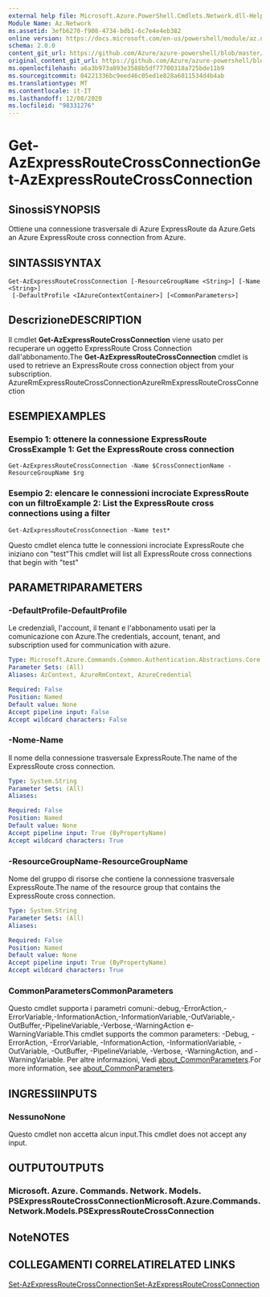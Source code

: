 ```yaml
---
external help file: Microsoft.Azure.PowerShell.Cmdlets.Network.dll-Help.xml
Module Name: Az.Network
ms.assetid: 3efb6270-f908-4734-bdb1-6c7e4e4eb382
online version: https://docs.microsoft.com/en-us/powershell/module/az.network/get-azexpressroutecrossconnection
schema: 2.0.0
content_git_url: https://github.com/Azure/azure-powershell/blob/master/src/Network/Network/help/Get-AzExpressRouteCrossConnection.md
original_content_git_url: https://github.com/Azure/azure-powershell/blob/master/src/Network/Network/help/Get-AzExpressRouteCrossConnection.md
ms.openlocfilehash: a6a3b973a893e3588b5df77700318a725bde11b9
ms.sourcegitcommit: 04221336bc9eed46c05ed1e828a6811534d4b4ab
ms.translationtype: MT
ms.contentlocale: it-IT
ms.lasthandoff: 12/08/2020
ms.locfileid: "98331276"
---
```

# <span data-ttu-id="49615-101">Get-AzExpressRouteCrossConnection</span><span class="sxs-lookup"><span data-stu-id="49615-101">Get-AzExpressRouteCrossConnection</span></span>

## <span data-ttu-id="49615-102">Sinossi</span><span class="sxs-lookup"><span data-stu-id="49615-102">SYNOPSIS</span></span>
<span data-ttu-id="49615-103">Ottiene una connessione trasversale di Azure ExpressRoute da Azure.</span><span class="sxs-lookup"><span data-stu-id="49615-103">Gets an Azure ExpressRoute cross connection from Azure.</span></span>

## <span data-ttu-id="49615-104">SINTASSI</span><span class="sxs-lookup"><span data-stu-id="49615-104">SYNTAX</span></span>

```
Get-AzExpressRouteCrossConnection [-ResourceGroupName <String>] [-Name <String>]
 [-DefaultProfile <IAzureContextContainer>] [<CommonParameters>]
```

## <span data-ttu-id="49615-105">Descrizione</span><span class="sxs-lookup"><span data-stu-id="49615-105">DESCRIPTION</span></span>
<span data-ttu-id="49615-106">Il cmdlet **Get-AzExpressRouteCrossConnection** viene usato per recuperare un oggetto ExpressRoute Cross Connection dall'abbonamento.</span><span class="sxs-lookup"><span data-stu-id="49615-106">The **Get-AzExpressRouteCrossConnection** cmdlet is used to retrieve an ExpressRoute cross connection object from your subscription.</span></span>
<span data-ttu-id="49615-107">AzureRmExpressRouteCrossConnection</span><span class="sxs-lookup"><span data-stu-id="49615-107">AzureRmExpressRouteCrossConnection</span></span>

## <span data-ttu-id="49615-108">ESEMPI</span><span class="sxs-lookup"><span data-stu-id="49615-108">EXAMPLES</span></span>

### <span data-ttu-id="49615-109">Esempio 1: ottenere la connessione ExpressRoute Cross</span><span class="sxs-lookup"><span data-stu-id="49615-109">Example 1: Get the ExpressRoute cross connection</span></span>
```
Get-AzExpressRouteCrossConnection -Name $CrossConnectionName -ResourceGroupName $rg
```

### <span data-ttu-id="49615-110">Esempio 2: elencare le connessioni incrociate ExpressRoute con un filtro</span><span class="sxs-lookup"><span data-stu-id="49615-110">Example 2: List the ExpressRoute cross connections using a filter</span></span>
```
Get-AzExpressRouteCrossConnection -Name test*
```

<span data-ttu-id="49615-111">Questo cmdlet elenca tutte le connessioni incrociate ExpressRoute che iniziano con "test"</span><span class="sxs-lookup"><span data-stu-id="49615-111">This cmdlet will list all ExpressRoute cross connections that begin with "test"</span></span>

## <span data-ttu-id="49615-112">PARAMETRI</span><span class="sxs-lookup"><span data-stu-id="49615-112">PARAMETERS</span></span>

### <span data-ttu-id="49615-113">-DefaultProfile</span><span class="sxs-lookup"><span data-stu-id="49615-113">-DefaultProfile</span></span>
<span data-ttu-id="49615-114">Le credenziali, l'account, il tenant e l'abbonamento usati per la comunicazione con Azure.</span><span class="sxs-lookup"><span data-stu-id="49615-114">The credentials, account, tenant, and subscription used for communication with azure.</span></span>

```yaml
Type: Microsoft.Azure.Commands.Common.Authentication.Abstractions.Core.IAzureContextContainer
Parameter Sets: (All)
Aliases: AzContext, AzureRmContext, AzureCredential

Required: False
Position: Named
Default value: None
Accept pipeline input: False
Accept wildcard characters: False
```

### <span data-ttu-id="49615-115">-Nome</span><span class="sxs-lookup"><span data-stu-id="49615-115">-Name</span></span>
<span data-ttu-id="49615-116">Il nome della connessione trasversale ExpressRoute.</span><span class="sxs-lookup"><span data-stu-id="49615-116">The name of the ExpressRoute cross connection.</span></span>

```yaml
Type: System.String
Parameter Sets: (All)
Aliases:

Required: False
Position: Named
Default value: None
Accept pipeline input: True (ByPropertyName)
Accept wildcard characters: True
```

### <span data-ttu-id="49615-117">-ResourceGroupName</span><span class="sxs-lookup"><span data-stu-id="49615-117">-ResourceGroupName</span></span>
<span data-ttu-id="49615-118">Nome del gruppo di risorse che contiene la connessione trasversale ExpressRoute.</span><span class="sxs-lookup"><span data-stu-id="49615-118">The name of the resource group that contains the ExpressRoute cross connection.</span></span>

```yaml
Type: System.String
Parameter Sets: (All)
Aliases:

Required: False
Position: Named
Default value: None
Accept pipeline input: True (ByPropertyName)
Accept wildcard characters: True
```

### <span data-ttu-id="49615-119">CommonParameters</span><span class="sxs-lookup"><span data-stu-id="49615-119">CommonParameters</span></span>
<span data-ttu-id="49615-120">Questo cmdlet supporta i parametri comuni:-debug,-ErrorAction,-ErrorVariable,-InformationAction,-InformationVariable,-OutVariable,-OutBuffer,-PipelineVariable,-Verbose,-WarningAction e-WarningVariable.</span><span class="sxs-lookup"><span data-stu-id="49615-120">This cmdlet supports the common parameters: -Debug, -ErrorAction, -ErrorVariable, -InformationAction, -InformationVariable, -OutVariable, -OutBuffer, -PipelineVariable, -Verbose, -WarningAction, and -WarningVariable.</span></span> <span data-ttu-id="49615-121">Per altre informazioni, Vedi [about_CommonParameters](http://go.microsoft.com/fwlink/?LinkID=113216).</span><span class="sxs-lookup"><span data-stu-id="49615-121">For more information, see [about_CommonParameters](http://go.microsoft.com/fwlink/?LinkID=113216).</span></span>

## <span data-ttu-id="49615-122">INGRESSI</span><span class="sxs-lookup"><span data-stu-id="49615-122">INPUTS</span></span>

### <span data-ttu-id="49615-123">Nessuno</span><span class="sxs-lookup"><span data-stu-id="49615-123">None</span></span>
<span data-ttu-id="49615-124">Questo cmdlet non accetta alcun input.</span><span class="sxs-lookup"><span data-stu-id="49615-124">This cmdlet does not accept any input.</span></span>

## <span data-ttu-id="49615-125">OUTPUT</span><span class="sxs-lookup"><span data-stu-id="49615-125">OUTPUTS</span></span>

### <span data-ttu-id="49615-126">Microsoft. Azure. Commands. Network. Models. PSExpressRouteCrossConnection</span><span class="sxs-lookup"><span data-stu-id="49615-126">Microsoft.Azure.Commands.Network.Models.PSExpressRouteCrossConnection</span></span>

## <span data-ttu-id="49615-127">Note</span><span class="sxs-lookup"><span data-stu-id="49615-127">NOTES</span></span>

## <span data-ttu-id="49615-128">COLLEGAMENTI CORRELATI</span><span class="sxs-lookup"><span data-stu-id="49615-128">RELATED LINKS</span></span>

[<span data-ttu-id="49615-129">Set-AzExpressRouteCrossConnection</span><span class="sxs-lookup"><span data-stu-id="49615-129">Set-AzExpressRouteCrossConnection</span></span>](Set-AzExpressRouteCrossConnection.md)